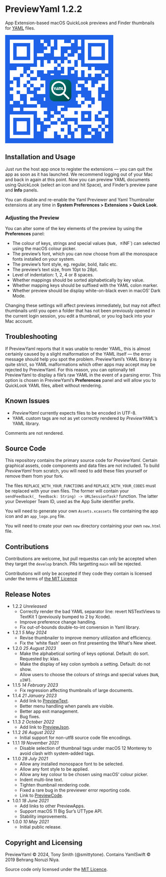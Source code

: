 # PreviewYaml 1.2.2 #

App Extension-based macOS QuickLook previews and Finder thumbnails for [YAML](https://yaml.org) files.

![PreviewYaml App Store QR code](qr-code-py.jpg)

## Installation and Usage ##

Just *run* the host app once to register the extensions &mdash; you can quit the app as soon as it has launched. We recommend logging out of your Mac and back in again at this point. Now you can preview YAML documents using QuickLook (select an icon and hit Space), and Finder’s preview pane and **Info** panels.

You can disable and re-enable the Yaml Previewer and Yaml Thumbnailer extensions at any time in **System Preferences > Extensions > Quick Look**.

### Adjusting the Preview ###

You can alter some of the key elements of the preview by using the **Preferences** panel:

- The colour of keys, strings and special values (`NaN, `±INF`) can selected using the macOS colour picker.
- The preview’s font, which you can now choose from all the monospace fonts installed on your system.
- The preview’s font style, eg. regular, bold, italic etc.
- The preview’s text size, from 10pt to 28pt.
- Level of indentation: 1, 2, 4 or 8 spaces.
- Whether mappings should be sorted alphabetically by key value.
- Whether mapping keys should be suffixed with the YAML colon marker.
- Whether preview should be display white-on-black even in macOS’ Dark Mode.

Changing these settings will affect previews immediately, but may not affect thumbnails until you open a folder that has not been previously opened in the current login session, you edit a thumbnail, or you log back into your Mac account.

## Troubleshooting ##

If PreviewYaml reports that it was unable to render YAML, this is almost certainly caused by a slight malformation of the YAML itself — the error message should help you spot the problem. PreviewYaml’s YAML library is quite strict, so YAML malformations which other apps may accept may be rejected by PreviewYaml. For this reason, you can optionally tell PreviewYaml to display a file’s raw YAML in the event of a parsing error. This option is chosen in PreviewYaml’s **Preferences** panel and will allow you to QuickLook YAML files, albeit without rendering.

## Known Issues ##

* *PreviewYaml* currently expects files to be encoded in UTF-8.
* YAML custom tags are not as yet correctly rendered by *PreviewYAML*’s YAML library.

Comments are not rendered.

## Source Code ##

This repository contains the primary source code for *PreviewYaml*. Certain graphical assets, code components and data files are not included. To build *PreviewYaml* from scratch, you will need to add these files yourself or remove them from your fork.

The files `REPLACE_WITH_YOUR_FUNCTIONS` and `REPLACE_WITH_YOUR_CODES` must be replaced with your own files. The former will contain your `sendFeedback(_ feedback: String) -> URLSessionTask?` function. The latter your Developer Team ID, used as the App Suite identifier prefix.

You will need to generate your own `Assets.xcassets` file containing the app icon and an `app_logo.png` file.

You will need to create your own `new` directory containing your own `new.html` file.

## Contributions ##

Contributions are welcome, but pull requestss can only be accepted when they target the `develop` branch. PRs targetting `main` will be rejected.

Contributions will only be accepted if they code they contain is licensed under the terms of [the MIT Licence](#LICENSE.md)

## Release Notes ##

- 1.2.2 *Unreleased*
    - Correctly render the bad YAML separator line: revert NSTextViews to TextKit 1 (previously bumped to 2 by Xcode).
    - Improve preference change handling.
    - Fix out-of-bounds double-to-int conversion in Yaml library.
- 1.2.1 *5 May 2024*
    - Revise thumbnailer to improve memory utilization and efficiency.
    - Fix the 'white flash' seen on first presenting the What's New sheet.
- 1.2.0 *25 August 2023*
    - Make the alphabetical sorting of keys optional. Default: do sort. Requested by: klas.
    - Make the display of key colon symbols a setting. Default: do not show.
    - Allow users to choose the colours of strings and special values (`NaN`, `±INF`).
- 1.1.5 *14 February 2023*
    - Fix regression affecting thumbnails of large documents.
- 1.1.4 *21 January 2023*
    - Add link to [PreviewText](https://smittytone.net/previewtext/index.html).
    - Better menu handling when panels are visible.
    - Better app exit management.
    - Bug fixes.
- 1.1.3 *2 October 2022*
    - Add link to [PreviewJson](https://smittytone.net/previewjson/index.html).
- 1.1.2 *26 August 2022*
    - Initial support for non-utf8 source code file encodings.
- 1.1.1 *19 November 2021*
    - Disable selection of thumbnail tags under macOS 12 Monterey to avoid clash with system-added tags.
- 1.1.0 *28 July 2021*
    - Allow any installed monospace font to be selected.
    - Allow any font style to be applied.
    - Allow any key colour to be chosen using macOS’ colour picker.
    - Indent multi-line text.
    - Tighten thumbnail rendering code.
    - Fixed a rare bug in the previewer error reporting code.
    - Link to [PreviewCode](https://smittytone.net/previewcode/index.html).
- 1.0.1 *18 June 2021*
    - Add links to other PreviewApps.
    - Support macOS 11 Big Sur’s UTType API.
    - Stability improvements.
- 1.0.0 *10 May 2021*
    - Initial public release.

## Copyright and Licensing

PreviewYaml © 2024, Tony Smith (@smittytone). Contains YamlSwift © 2019 Behrang Noruzi Niya.

Source code only licensed under the [MIT Licence](LICENSE).
